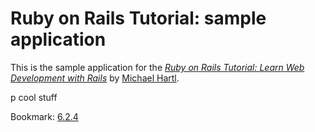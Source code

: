 # Ruby on Rails Tutorial: sample application

This is the sample application for the
[*Ruby on Rails Tutorial:
Learn Web Development with Rails*](http://www.railstutorial.org/)
by [Michael Hartl](http://www.michaelhartl.com/).

p cool stuff

Bookmark: [6.2.4](https://www.railstutorial.org/book/modeling_users#sec-format_validation)